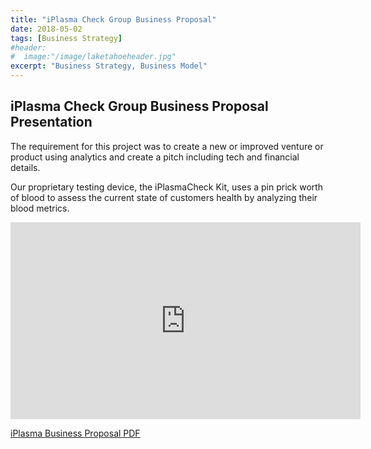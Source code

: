 ```yaml
---
title: "iPlasma Check Group Business Proposal"
date: 2018-05-02
tags: [Business Strategy]
#header:
#  image:"/image/laketahoeheader.jpg"
excerpt: "Business Strategy, Business Model"
---
```

## iPlasma Check Group Business Proposal Presentation

The requirement for this project was to create a new or improved venture or product using analytics and create a pitch including tech and financial details.

Our proprietary testing device, the iPlasmaCheck Kit, uses a pin prick worth of blood to assess the
current state of customers health by analyzing their blood metrics.


<iframe width="560" height="315" src="https://www.youtube.com/embed/YnGTuN7Z6Bk" frameborder="0" allow="accelerometer; autoplay; encrypted-media; gyroscope; picture-in-picture" allowfullscreen></iframe>


[iPlasma Business Proposal PDF](/filesforprojects/FinalCase.pdf "IPlasma Business Proposal] PDF")
